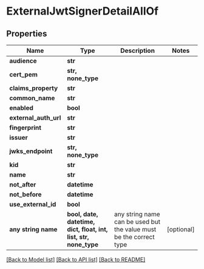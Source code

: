 # ExternalJwtSignerDetailAllOf


## Properties
Name | Type | Description | Notes
------------ | ------------- | ------------- | -------------
**audience** | **str** |  | 
**cert_pem** | **str, none_type** |  | 
**claims_property** | **str** |  | 
**common_name** | **str** |  | 
**enabled** | **bool** |  | 
**external_auth_url** | **str** |  | 
**fingerprint** | **str** |  | 
**issuer** | **str** |  | 
**jwks_endpoint** | **str, none_type** |  | 
**kid** | **str** |  | 
**name** | **str** |  | 
**not_after** | **datetime** |  | 
**not_before** | **datetime** |  | 
**use_external_id** | **bool** |  | 
**any string name** | **bool, date, datetime, dict, float, int, list, str, none_type** | any string name can be used but the value must be the correct type | [optional]

[[Back to Model list]](../README.md#documentation-for-models) [[Back to API list]](../README.md#documentation-for-api-endpoints) [[Back to README]](../README.md)


